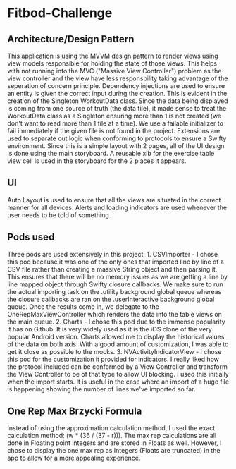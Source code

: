 # Fitbod-Challenge

## Architecture/Design Pattern
This application is using the MVVM design pattern to render views using view models responsible for holding the state of those views. This helps with not running into the MVC ("Massive View Controller") problem as the view controller and the view have less responsbility taking advantage of the seperation of concern principle. Dependency injections are used to ensure an entity is given the correct input during the creation. This is evident in the creation of the Singleton WorkoutData class. Since the data being displayed is coming from one source of truth (the data file), it made sense to treat the WorkoutData class as a Singleton ensuring more than 1 is not created (we don't want to read more than 1 file at a time). We use a failable initializer to fail immediately if the given file is not found in the project. Extensions are used to separate out logic when conforming to protocols to ensure a Swifty environment. Since this is a simple layout with 2 pages, all of the UI design is done using the main storyboard. A reusable xib for the exercise table view cell is used in the storyboard for the 2 places it appears. 

## UI
Auto Layout is used to ensure that all the views are situated in the correct manner for all devices. Alerts and loading indicators are used whenever the user needs to be told of something. 

## Pods used
Three pods are used extensively in this project:
    1. CSVImporter - I chose this pod because it was one of the only ones that imported line by line of a CSV file rather than creating a massive String object and then parsing it. This ensures that there will be no memory issues as we are getting a line by line mapped object through Swifty closure callbacks. We make sure to run the actual importing task on the .utility background global queue whereas the closure callbacks are ran on the .userInteractive background global queue. Once the results come in, we delegate to the OneRepMaxViewController which renders the data into the table views on the main queue. 
    2. Charts - I chose this pod due to the immense popularity it has on Github. It is very widely used as it is the iOS clone of the very popular Android version. Charts allowed me to display the historical values of the data on both axis. With a good amount of customization, I was able to get it close as possible to the mocks. 
    3. NVActivityIndicatorView - I chose this pod for the customization it provided for indicators. I really liked how the protocol included can be conformed by a View Controller and transform the View Controller to be of that type to allow UI blocking. I used this initially when the import starts. It is useful in the case where an import of a huge file is happening showing the number of lines we've imported so far. 
        
## One Rep Max Brzycki Formula
Instead of using the approximation calculation method, I used the exact calculation method: (w * (36 / (37 - r))). The max rep calculations are all done in Floating point integers and are stored in Floats as well. However, I chose to display the one max rep as Integers (Floats are truncated) in the app to allow for a more appealing experience. 
